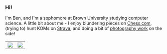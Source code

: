 ### **Hi!**

I'm Ben, and I'm a sophomore at Brown University studying computer science. A little bit about me - I enjoy blundering pieces on [Chess.com](https://www.chess.com/member/ben-kang), (trying to) hunt KOMs on [Strava](https://www.strava.com/athletes/87693504), and doing a bit of [photography work](https://www.bj-photography.com/) on the side!

<table style="width:100%">
  <tr>
    <th><img src="https://github-readme-stats-alpha-orpin.vercel.app/api?username=b3nkang&show_icons=true&hide_border=true&theme=dark" /></th>
    <th><img src="https://github-readme-stats-alpha-orpin.vercel.app/api/top-langs/?username=b3nkang&layout=compact&langs_count=6&theme=dark" /></th>
  </tr>
</table>
